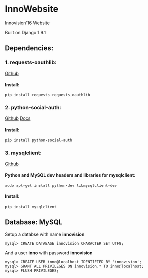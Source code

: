 # InnoWebsite
Innovision'16 Website

Built on Django 1.9.1

## Dependencies:

### 1. requests-oauthlib:

[Github](https://github.com/requests/requests-oauthlib)
#### Install:
    pip install requests requests_oauthlib

### 2. python-social-auth:

[Github](https://github.com/omab/python-social-auth)
[Docs](http://python-social-auth.readthedocs.org/en/latest/index.html)
#### Install:
    pip install python-social-auth


### 3. mysqlclient:

[Github](https://github.com/PyMySQL/mysqlclient-python)
#### Python and MySQL dev headers and libraries for mysqlclient:
    sudo apt-get install python-dev libmysqlclient-dev
#### Install:
    pip install mysqlclient

## Database: MySQL

Setup a databse with name **innovision**

    mysql> CREATE DATABASE innovision CHARACTER SET UTF8;

And a user **inno** with password **innovision**


    mysql> CREATE USER inno@localhost IDENTIFIED BY 'innovision';
    mysql> GRANT ALL PRIVILEGES ON innovision.* TO inno@localhost;
    mysql> FLUSH PRIVILEGES;